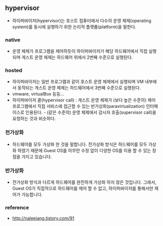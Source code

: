 ## hypervisor
- 하이퍼바이저(hypervisor)는 호스트 컴퓨터에서 다수의 운영 체제(operating system)를 동시에 실행하기 위한 논리적 플랫폼(platform)을 말한다.

### native
- 운영 체제가 프로그램을 제어하듯이 하이퍼바이저가 해당 하드웨어에서 직접 실행되며 게스트 운영 체제는 하드웨어 위에서 2번째 수준으로 실행된다.

### hosted
- 하이퍼바이저는 일반 프로그램과 같이 호스트 운영 체제에서 실행되며 VM 내부에서 동작되는 게스트 운영 체제는 하드웨어에서 3번째 수준으로 실행된다.
- vmware, virtualBox 등등...
-  하이퍼바이저 콜(hypervisor call) : 게스트 운영 체제가 (보다 높은 수준의) 제어 프로그램에서 직접 서비스에 접근할 수 있는 반가상화(paravirtualization) 인터페이스로 인용된다. - (같은 수준의) 운영 체제에서 감시자 호출(supervisor call)을 요청하는 것과 비슷하다.

### 전가상화
- 하드웨어를 모두 가상화 한 것을 말합니다. 전가상화 방식은 하드웨어를 모두 가상화 하였기 때문에 Guest OS를 아무런 수정 없이 다양한 OS를 이용 할 수 있는 장점을 가지고 있습니다.

### 반가상화
- 전가상화 방식과 다르게 하드웨어를 완전하게 가상화 하지 않은 것입니다. 그래서, Guest OS가 직접적으로 하드웨어를 제어 할 수 없고, 하이퍼바이저를 통해서만 제어가 가능합니다.

### reference
- http://naleejang.tistory.com/91